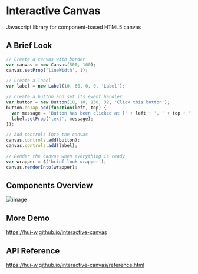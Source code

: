# Interactive Canvas
Javascript library for component-based HTML5 canvas

## A Brief Look

```js
// Create a canvas with border
var canvas = new Canvas(500, 100);
canvas.setProp('lineWidth', 1);

// Create a label
var label = new Label(10, 60, 0, 0, 'Label');

// Create a button and set its event handler
var button = new Button(10, 10, 130, 32, 'Click this button');
button.onTap.add(function(left, top) {
  var message = 'Button has been clicked at [' + left + ', ' + top + ']';
  label.setProp('text', message);
});

// Add controls into the canvas
canvas.controls.add(button);
canvas.controls.add(label);

// Render the canvas when everything is ready
var wrapper = $('brief-look-wrapper');
canvas.renderInto(wrapper);
```

## Components Overview
![image](https://raw.githubusercontent.com/hui-w/interactive-canvas/master/docs/overview.png)

## More Demo
https://hui-w.github.io/interactive-canvas

## API Reference
https://hui-w.github.io/interactive-canvas/reference.html

